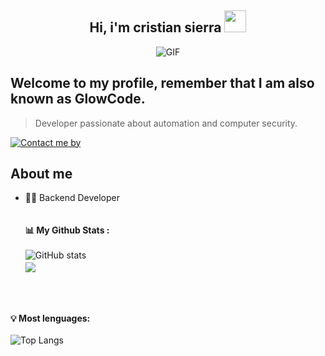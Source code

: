 <div align = "center">
<h2 align = "center">Hi, i'm cristian sierra <img src="https://media.giphy.com/media/hvRJCLFzcasrR4ia7z/giphy.gif" width="35"> </h2>
<img src="https://i.giphy.com/media/v1.Y2lkPTc5MGI3NjExbXdleHZ2eW9oZnR4MGMzZm1ja3l6MHRvOWJqMXN2Mm14YXF2ZDdzbyZlcD12MV9pbnRlcm5hbF9naWZfYnlfaWQmY3Q9Zw/1kJxyyCq9ZHXX0GM3a/giphy.gif" alt="GIF">
</div>

## Welcome to my profile, remember that I am also known as GlowCode.
> Developer passionate about automation and computer security.

[![Contact me by](https://img.shields.io/badge/Whatsapp-maker?logo=whatsapp&logoColor=FFFFFF&label=Contact%20me%20by&color=2aff00&link=https%3A%2F%2Fwa.me%2F573026068319
)](https://wa.me/573026068319)
<br>

## About me

- 👨‍💻 Backend Developer<br><br><br>
<strong>📊 My Github Stats :</strong><br><br>
![GitHub stats](https://github-readme-stats.vercel.app/api?username=CrissNot&show_icons=true&count_private=true&include_all_commits=true&theme=radical)<br>
<img align="center" src="https://github-readme-streak-stats.herokuapp.com/?user=CrissNot&theme=radical&hide_border=true"/><br><br>
<br><br>

<strong>💡 Most lenguages:</strong><br><br>
![Top Langs](https://github-readme-stats.vercel.app/api/top-langs/?username=CrissNot&langs_count_private=true&theme=radical&card_width=445)<br><br>



<!--
**CrissNot/CrissNot** is a ✨ _special_ ✨ repository because its `README.md` (this file) appears on your GitHub profile.

Here are some ideas to get you started:

- 🔭 I’m currently working on ...
- 🌱 I’m currently learning ...
- 👯 I’m looking to collaborate on ...
- 🤔 I’m looking for help with ...
- 💬 Ask me about ...
- 📫 How to reach me: ...
- 😄 Pronouns: ...
- ⚡ Fun fact: ...
-->
